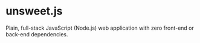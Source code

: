 # unsweet.js
Plain, full-stack JavaScript (Node.js) web application with zero front-end or back-end dependencies.
